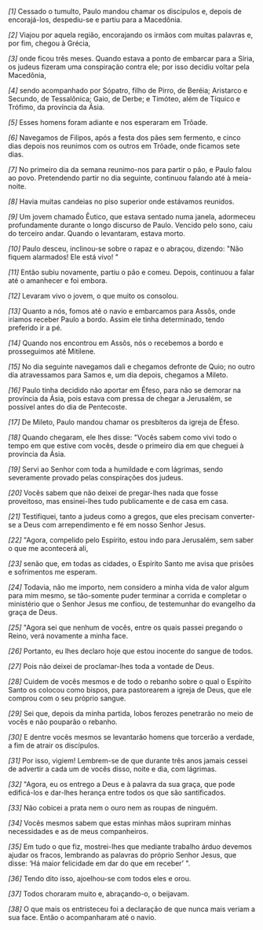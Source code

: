 *[1]* Cessado o tumulto, Paulo mandou chamar os discípulos e, depois de encorajá-los, despediu-se e partiu para a Macedônia.

*[2]* Viajou por aquela região, encorajando os irmãos com muitas palavras e, por fim, chegou à Grécia,

*[3]* onde ficou três meses. Quando estava a ponto de embarcar para a Síria, os judeus fizeram uma conspiração contra ele; por isso decidiu voltar pela Macedônia,

*[4]* sendo acompanhado por Sópatro, filho de Pirro, de Beréia; Aristarco e Secundo, de Tessalônica; Gaio, de Derbe; e Timóteo, além de Tíquico e Trófimo, da província da Ásia.

*[5]* Esses homens foram adiante e nos esperaram em Trôade.

*[6]* Navegamos de Filipos, após a festa dos pães sem fermento, e cinco dias depois nos reunimos com os outros em Trôade, onde ficamos sete dias.

*[7]* No primeiro dia da semana reunimo-nos para partir o pão, e Paulo falou ao povo. Pretendendo partir no dia seguinte, continuou falando até à meia-noite.

*[8]* Havia muitas candeias no piso superior onde estávamos reunidos.

*[9]* Um jovem chamado Êutico, que estava sentado numa janela, adormeceu profundamente durante o longo discurso de Paulo. Vencido pelo sono, caiu do terceiro andar. Quando o levantaram, estava morto.

*[10]* Paulo desceu, inclinou-se sobre o rapaz e o abraçou, dizendo: "Não fiquem alarmados! Ele está vivo! "

*[11]* Então subiu novamente, partiu o pão e comeu. Depois, continuou a falar até o amanhecer e foi embora.

*[12]* Levaram vivo o jovem, o que muito os consolou.

*[13]* Quanto a nós, fomos até o navio e embarcamos para Assôs, onde iríamos receber Paulo a bordo. Assim ele tinha determinado, tendo preferido ir a pé.

*[14]* Quando nos encontrou em Assôs, nós o recebemos a bordo e prosseguimos até Mitilene.

*[15]* No dia seguinte navegamos dali e chegamos defronte de Quio; no outro dia atravessamos para Samos e, um dia depois, chegamos a Mileto.

*[16]* Paulo tinha decidido não aportar em Éfeso, para não se demorar na província da Ásia, pois estava com pressa de chegar a Jerusalém, se possível antes do dia de Pentecoste.

*[17]* De Mileto, Paulo mandou chamar os presbíteros da igreja de Éfeso.

*[18]* Quando chegaram, ele lhes disse: "Vocês sabem como vivi todo o tempo em que estive com vocês, desde o primeiro dia em que cheguei à província da Ásia.

*[19]* Servi ao Senhor com toda a humildade e com lágrimas, sendo severamente provado pelas conspirações dos judeus.

*[20]* Vocês sabem que não deixei de pregar-lhes nada que fosse proveitoso, mas ensinei-lhes tudo publicamente e de casa em casa.

*[21]* Testifiquei, tanto a judeus como a gregos, que eles precisam converter-se a Deus com arrependimento e fé em nosso Senhor Jesus.

*[22]* "Agora, compelido pelo Espírito, estou indo para Jerusalém, sem saber o que me acontecerá ali,

*[23]* senão que, em todas as cidades, o Espírito Santo me avisa que prisões e sofrimentos me esperam.

*[24]* Todavia, não me importo, nem considero a minha vida de valor algum para mim mesmo, se tão-somente puder terminar a corrida e completar o ministério que o Senhor Jesus me confiou, de testemunhar do evangelho da graça de Deus.

*[25]* "Agora sei que nenhum de vocês, entre os quais passei pregando o Reino, verá novamente a minha face.

*[26]* Portanto, eu lhes declaro hoje que estou inocente do sangue de todos.

*[27]* Pois não deixei de proclamar-lhes toda a vontade de Deus.

*[28]* Cuidem de vocês mesmos e de todo o rebanho sobre o qual o Espírito Santo os colocou como bispos, para pastorearem a igreja de Deus, que ele comprou com o seu próprio sangue.

*[29]* Sei que, depois da minha partida, lobos ferozes penetrarão no meio de vocês e não pouparão o rebanho.

*[30]* E dentre vocês mesmos se levantarão homens que torcerão a verdade, a fim de atrair os discípulos.

*[31]* Por isso, vigiem! Lembrem-se de que durante três anos jamais cessei de advertir a cada um de vocês disso, noite e dia, com lágrimas.

*[32]* "Agora, eu os entrego a Deus e à palavra da sua graça, que pode edificá-los e dar-lhes herança entre todos os que são santificados.

*[33]* Não cobicei a prata nem o ouro nem as roupas de ninguém.

*[34]* Vocês mesmos sabem que estas minhas mãos supriram minhas necessidades e as de meus companheiros.

*[35]* Em tudo o que fiz, mostrei-lhes que mediante trabalho árduo devemos ajudar os fracos, lembrando as palavras do próprio Senhor Jesus, que disse: ‘Há maior felicidade em dar do que em receber’ ".

*[36]* Tendo dito isso, ajoelhou-se com todos eles e orou.

*[37]* Todos choraram muito e, abraçando-o, o beijavam.

*[38]* O que mais os entristeceu foi a declaração de que nunca mais veriam a sua face. Então o acompanharam até o navio.

